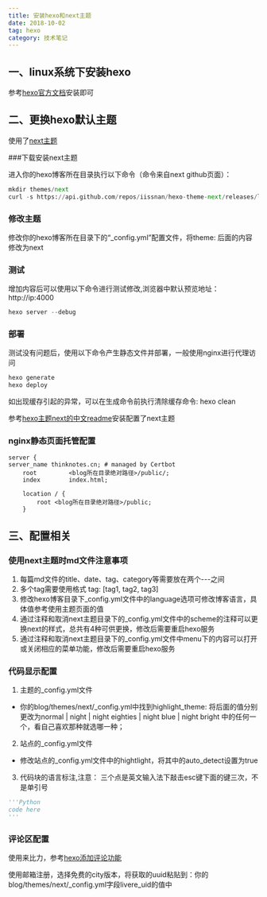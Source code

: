 ```yaml
---
title: 安装hexo和next主题
date: 2018-10-02
tag: hexo
category: 技术笔记
---
```


##  一、linux系统下安装hexo

参考[hexo官方文档](https://hexo.io/docs/)安装即可

## 二、更换hexo默认主题

使用了[next主题](https://github.com/iissnan/hexo-theme-next)


###下载安装next主题

进入你的hexo博客所在目录执行以下命令（命令来自next github页面）：


```Python
mkdir themes/next
curl -s https://api.github.com/repos/iissnan/hexo-theme-next/releases/latest | grep tarball_url | cut -d '"' -f 4 | wget -i - -O- | tar -zx -C themes/next --strip-components=1
```

### 修改主题

修改你的hexo博客所在目录下的“_config.yml”配置文件，将theme: 后面的内容修改为next

### 测试

增加内容后可以使用以下命令进行测试修改,浏览器中默认预览地址： http://ip:4000

```Python
hexo server --debug
```

### 部署

测试没有问题后，使用以下命令产生静态文件并部署，一般使用nginx进行代理访问

```Python
hexo generate
hexo deploy
```

如出现缓存引起的异常，可以在生成命令前执行清除缓存命令: hexo clean

参考[hexo主题next的中文readme](https://github.com/iissnan/hexo-theme-next/blob/master/README.cn.md)安装配置了next主题

### nginx静态页面托管配置

```
server {
server_name thinknotes.cn; # managed by Certbot
    root         <blog所在目录绝对路径>/public/;
    index        index.html;

    location / {
        root <blog所在目录绝对路径>/public;
    }
```


## 三、配置相关

### 使用next主题时md文件注意事项

1. 每篇md文件的title、date、tag、category等需要放在两个---之间
2. 多个tag需要使用格式 tag: [tag1, tag2, tag3]
3. 修改hexo博客目录下_config.yml文件中的language选项可修改博客语言，具体值参考使用主题页面的值
4. 通过注释和取消next主题目录下的_config.yml文件中的scheme的注释可以更换next的样式，总共有4种可供更换，修改后需要重启hexo服务
5. 通过注释和取消next主题目录下的_config.yml文件中menu下的内容可以打开或关闭相应的菜单功能，修改后需要重启hexo服务

### 代码显示配置

1. 主题的_config.yml文件
  * 你的blog/themes/next/_config.yml中找到highlight_theme: 将后面的值分别更改为normal | night | night eighties | night blue | night bright 中的任何一个，看自己喜欢那种就选哪一种；
2. 站点的_config.yml文件
  * 修改站点的_config.yml文件中的hightlight，将其中的auto_detect设置为true
3. 代码块的语言标注,注意： 三个点是英文输入法下敲击esc键下面的键三次，不是单引号

```Python
'''Python
code here
'''
```


### 评论区配置

使用来比力，参考[hexo添加评论功能](https://blog.csdn.net/ganzhilin520/article/details/79048010)

使用邮箱注册，选择免费的city版本，将获取的uuid粘贴到：你的blog/themes/next/_config.yml字段livere_uid的值中




